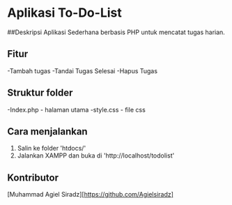 # Aplikasi To-Do-List

##Deskripsi
Aplikasi Sederhana berbasis PHP untuk mencatat tugas harian.

## Fitur
-Tambah tugas
-Tandai Tugas Selesai
-Hapus Tugas

## Struktur folder
-Index.php - halaman utama
-style.css - file css

## Cara menjalankan
1. Salin ke folder 'htdocs/'
2. Jalankan XAMPP dan buka di 'http://localhost/todolist'

## Kontributor
[Muhammad Agiel Siradz][https://github.com/Agielsiradz]
